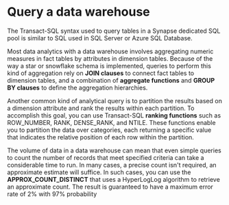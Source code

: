 # Query a data warehouse

The Transact-SQL syntax used to query tables in a Synapse dedicated SQL pool is similar to SQL used in SQL Server or Azure SQL Database.

Most data analytics with a data warehouse involves aggregating numeric measures in fact tables by attributes in dimension tables. Because of the way a star or snowflake schema is implemented, queries to perform this kind of aggregation rely on **JOIN clauses** to connect fact tables to dimension tables, and a combination of **aggregate functions** and **GROUP BY clauses** to define the aggregation hierarchies.

Another common kind of analytical query is to partition the results based on a dimension attribute and rank the results within each partition. To accomplish this goal, you can use Transact-SQL **ranking functions** such as ROW_NUMBER, RANK, DENSE_RANK, and NTILE. These functions enable you to partition the data over categories, each returning a specific value that indicates the relative position of each row within the partition.

The volume of data in a data warehouse can mean that even simple queries to count the number of records that meet specified criteria can take a considerable time to run. In many cases, a precise count isn't required, an approximate estimate will suffice. In such cases, you can use the **APPROX_COUNT_DISTINCT** that uses a HyperLogLog algorithm to retrieve an approximate count. The result is guaranteed to have a maximum error rate of 2% with 97% probability